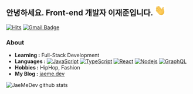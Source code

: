 ## 안녕하세요. Front-end 개발자 이재준입니다. <img src="https://raw.githubusercontent.com/ABSphreak/ABSphreak/master/gifs/Hi.gif" width="30px">

[![Hits](https://hits.seeyoufarm.com/api/count/incr/badge.svg?url=https%3A%2F%2Fgithub.com%2FJaeMeDev)](https://hits.seeyoufarm.com)
[![Gmail Badge](https://img.shields.io/badge/-jaeme0406@gmail.com-c14438?style=flat-square&logo=Gmail&logoColor=white&link=mailto:jaeme0406@gmail.com)](mailto:jaeme0406@gmail.com)

### About

-  **Learning :** Full-Stack Development
-  **Languages :** [![JavaScript](https://img.shields.io/badge/-JavaScript-black?style=flat-square&logo=javascript&link=https://github.com/JaeMeDev/)](https://github.com/JaeMeDev/)
[![TypeScript](https://img.shields.io/badge/-TypeScript-007ACC?style=flat-square&logo=typescript&link=https://github.com/JaeMeDev/)](https://github.com/JaeMeDev/)
[![React](https://img.shields.io/badge/-React-black?style=flat-square&logo=react&link=https://github.com/JaeMeDev/)](https://github.com/JaeMeDev/)
[![Nodejs](https://img.shields.io/badge/-Nodejs-black?style=flat-square&logo=Node.js&link=https://github.com/JaeMeDev/)](https://github.com/JaeMeDev/)
[![GraphQL](https://img.shields.io/badge/-GraphQL-E10098?style=flat-square&logo=graphql&link=https://github.com/JaeMeDev/)](https://github.com/JaeMeDev/)
-  **Hobbies :** HipHop, Fashion 
-  **My Blog :** [jaeme.dev](<https://jaeme.dev/>)

![JaeMeDev github stats](https://github-readme-stats.vercel.app/api?username=JaeMeDev&show_icons=true)

<!--
**JaeMeDev/JaeMeDev** is a ✨ _special_ ✨ repository because its `README.md` (this file) appears on your GitHub profile.

Here are some ideas to get you started:

- 🔭 I’m currently working on ...
- 🌱 I’m currently learning ...
- 👯 I’m looking to collaborate on ...
- 🤔 I’m looking for help with ...
- 💬 Ask me about ...
- 📫 How to reach me: ...
- 😄 Pronouns: ...
- ⚡ Fun fact: ...
-->
